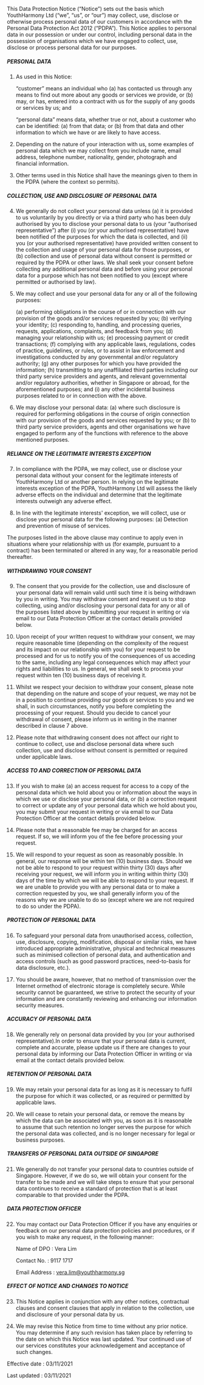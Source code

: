 This Data Protection Notice (“Notice”) sets out the basis which YouthHarmony Ltd (“we”, “us”, or “our”) may collect, use, disclose or otherwise process personal data of our customers in accordance with the Personal Data Protection Act 2012 (“PDPA”). This Notice applies to personal data in our possession or under our control, including personal data in the possession of organisations which we have engaged to collect, use, disclose or process personal data for our purposes.

##### **PERSONAL DATA**

1. As used in this Notice:

	“customer” means an individual who (a) has contacted us through any means to find out more about any goods or services we provide, or (b) may, or has, entered into a contract with us for the supply of any goods or services by us; and 
	
	“personal data” means data, whether true or not, about a customer who can be identified: (a) from that data; or (b) from that data and other information to which we have or are likely to have access.

2. Depending on the nature of your interaction with us, some examples of personal data which we may collect from you include name, email address, telephone number, nationality, gender, photograph and financial information.

3. Other terms used in this Notice shall have the meanings given to them in the PDPA (where the context so permits).

##### **COLLECTION, USE AND DISCLOSURE OF PERSONAL DATA**

4. We generally do not collect your personal data unless (a) it is provided to us voluntarily by you directly or via a third party who has been duly authorised by you to disclose your personal data to us (your “authorised representative”) after (i) you (or your authorised representative) have been notified of the purposes for which the data is collected, and (ii) you (or your authorised representative) have provided written consent to the collection and usage of your personal data for those purposes, or (b) collection and use of personal data without consent is permitted or required by the PDPA or other laws. We shall seek your consent before collecting any additional personal data and before using your personal data for a purpose which has not been notified to you (except where permitted or authorised by law).

5. We may collect and use your personal data for any or all of the following purposes:

	(a) performing obligations in the course of or in connection with our provision of the goods and/or services requested by you;
	(b) verifying your identity;
	(c) responding to, handling, and processing queries, requests, applications, complaints, and feedback from you;
	(d) managing your relationship with us;
	(e) processing payment or credit transactions;
	(f) complying with any applicable laws, regulations, codes of practice, guidelines, or rules, or to assist in law enforcement and investigations conducted by any governmental and/or regulatory authority;
	(g) any other purposes for which you have provided the information;
	(h) transmitting to any unaffiliated third parties including our third party service providers and agents, and relevant governmental and/or regulatory authorities, whether in Singapore or abroad, for the aforementioned purposes; and (i) any other incidental business purposes related to or in connection with the above.

6. We may disclose your personal data:
	(a) where such disclosure is required for performing obligations in the course of origin connection with our provision of the goods and services requested by you; or
	(b) to third party service providers, agents and other organisations we have engaged to perform any of the functions with reference to the above mentioned purposes.

##### **RELIANCE ON THE LEGITIMATE INTERESTS EXCEPTION**

7. In compliance with the PDPA, we may collect, use or disclose your personal data without your consent for the legitimate interests of YouthHarmony Ltd or another person. In relying on the legitimate interests exception of the PDPA, YouthHarmony Ltd will assess the likely adverse effects on the individual and determine that the legitimate interests outweigh any adverse effect.

8. In line with the legitimate interests' exception, we will collect, use or disclose your personal data for the following purposes:
	(a) Detection and prevention of misuse of services.

The purposes listed in the above clause may continue to apply even in situations where your relationship with us (for example, pursuant to a contract) has been terminated or altered in any way, for a reasonable period thereafter.

##### **WITHDRAWING YOUR CONSENT**

9. The consent that you provide for the collection, use and disclosure of your personal data will remain valid until such time it is being withdrawn by you in writing. You may withdraw consent and request us to stop collecting, using and/or disclosing your personal data for any or all of the purposes listed above by submitting your request in writing or via email to our Data Protection Officer at the contact details provided below.

10. Upon receipt of your written request to withdraw your consent, we may require reasonable time (depending on the complexity of the request and its impact on our relationship with you) for your request to be processed and for us to notify you of the consequences of us acceding to the same, including any legal consequences which may affect your rights and liabilities to us. In general, we shall seek to process your request within ten (10) business days of receiving it.

11. Whilst we respect your decision to withdraw your consent, please note that depending on the nature and scope of your request, we may not be in a position to continue providing our goods or services to you and we shall, in such circumstances, notify you before completing the processing of your request. Should you decide to cancel your withdrawal of consent, please inform us in writing in the manner described in clause 7 above.

12. Please note that withdrawing consent does not affect our right to continue to collect, use and disclose personal data where such collection, use and disclose without consent is permitted or required under applicable laws.

##### **ACCESS TO AND CORRECTION OF PERSONAL DATA**

13. If you wish to make (a) an access request for access to a copy of the personal data which we hold about you or information about the ways in which we use or disclose your personal data, or (b) a correction request to correct or update any of your personal data which we hold about you, you may submit your request in writing or via email to our Data Protection Officer at the contact details provided below.

14. Please note that a reasonable fee may be charged for an access request. If so, we will inform you of the fee before processing your request.

15. We will respond to your request as soon as reasonably possible. In general, our response will be within ten (10) business days. Should we not be able to respond to your request within thirty (30) days after receiving your request, we will inform you in writing within thirty (30) days of the time by which we will be able to respond to your request. If we are unable to provide you with any personal data or to make a correction requested by you, we shall generally inform you of the reasons why we are unable to do so (except where we are not required to do so under the PDPA).

##### **PROTECTION OF PERSONAL DATA**

16. To safeguard your personal data from unauthorised access, collection, use, disclosure, copying, modification, disposal or similar risks, we have introduced appropriate administrative, physical and technical measures such as minimised collection of personal data, and authentication and access controls (such as good password practices, need-to-basis for data disclosure, etc.).

17. You should be aware, however, that no method of transmission over the Internet ormethod of electronic storage is completely secure. While security cannot be guaranteed, we strive to protect the security of your information and are constantly reviewing and enhancing our information security measures.

##### **ACCURACY OF PERSONAL DATA**

18. We generally rely on personal data provided by you (or your authorised representative).In order to ensure that your personal data is current, complete and accurate, please update us if there are changes to your personal data by informing our Data Protection Officer in writing or via email at the contact details provided below.

##### **RETENTION OF PERSONAL DATA**

19. We may retain your personal data for as long as it is necessary to fulfil the purpose for which it was collected, or as required or permitted by applicable laws.

20. We will cease to retain your personal data, or remove the means by which the data can be associated with you, as soon as it is reasonable to assume that such retention no longer serves the purpose for which the personal data was collected, and is no longer necessary for legal or business purposes.

##### **TRANSFERS OF PERSONAL DATA OUTSIDE OF SINGAPORE**

21. We generally do not transfer your personal data to countries outside of Singapore. However, if we do so, we will obtain your consent for the transfer to be made and we will take steps to ensure that your personal data continues to receive a standard of protection that is at least comparable to that provided under the PDPA.

##### **DATA PROTECTION OFFICER**

22. You may contact our Data Protection Officer if you have any enquiries or feedback on our personal data protection policies and procedures, or if you wish to make any request, in the following manner:

	Name of DPO : Vera Lim
	
	Contact No. : 9117 1717
	
	Email Address : vera.lim@youthharmony.sg

##### **EFFECT OF NOTICE AND CHANGES TO NOTICE**

23. This Notice applies in conjunction with any other notices, contractual clauses and consent clauses that apply in relation to the collection, use and disclosure of your personal data by us.

24. We may revise this Notice from time to time without any prior notice. You may determine if any such revision has taken place by referring to the date on which this Notice was last updated. Your continued use of our services constitutes your acknowledgement and acceptance of such changes.




Effective date : 03/11/2021

Last updated : 03/11/2021
